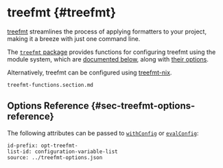 # treefmt {#treefmt}

[treefmt](https://github.com/numtide/treefmt) streamlines the process of applying formatters to your project, making it a breeze with just one command line.

The [`treefmt` package](https://search.nixos.org/packages?channel=unstable&show=treefmt)
provides functions for configuring treefmt using the module system, which are [documented below](#sec-functions-library-treefmt), along with [their options](#sec-treefmt-options-reference).

Alternatively, treefmt can be configured using [treefmt-nix](https://github.com/numtide/treefmt-nix).

```{=include=} sections auto-id-prefix=auto-generated-treefmt-functions
treefmt-functions.section.md
```

## Options Reference {#sec-treefmt-options-reference}

The following attributes can be passed to [`withConfig`](#pkgs.treefmt.withConfig) or [`evalConfig`](#pkgs.treefmt.evalConfig):

```{=include=} options
id-prefix: opt-treefmt-
list-id: configuration-variable-list
source: ../treefmt-options.json
```

